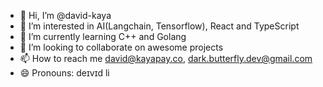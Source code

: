 - 👋 Hi, I’m @david-kaya
- 👀 I’m interested in AI(Langchain, Tensorflow), React and TypeScript
- 🌱 I’m currently learning C++ and Golang
- 💞️ I’m looking to collaborate on awesome projects
- 📫 How to reach me david@kayapay.co, dark.butterfly.dev@gmail.com
- 😄 Pronouns: deɪvɪd li

<!---
david-kaya/david-kaya is a ✨ special ✨ repository because its `README.md` (this file) appears on your GitHub profile.
You can click the Preview link to take a look at your changes.
--->
